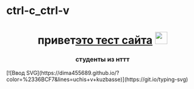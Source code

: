 # ctrl-c_ctrl-v
<h1 align="center">привет<a href="https://dima455689.github.io/ctrl-c_ctrl-v//" target="_blank">это тест сайта</a> 
<img src="https://dima455689.github.io/ctrl-c_ctrl-v/" height="32"/></h1>
<h3 align="center">студенты из нттт</h3>
 <!---Пример кода-->
[![Ввод SVG](https://dima455689.github.io/?color=%2336BCF7&lines=uchis+v+kuzbasse)](https://git.io/typing-svg)






